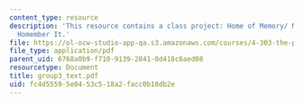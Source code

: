 ```yaml
---
content_type: resource
description: 'This resource contains a class project: Home of Memory/ Memory of Home...
  Homember It.'
file: https://ol-ocw-studio-app-qa.s3.amazonaws.com/courses/4-303-the-production-of-space-art-architecture-and-urbanism-in-dialogue-fall-2006/fc4d55595e0453c518a2facc0b18db2e_group3_text.pdf
file_type: application/pdf
parent_uid: 6768a0b9-f710-9139-2841-0d418c6aed08
resourcetype: Document
title: group3_text.pdf
uid: fc4d5559-5e04-53c5-18a2-facc0b18db2e
---
```

